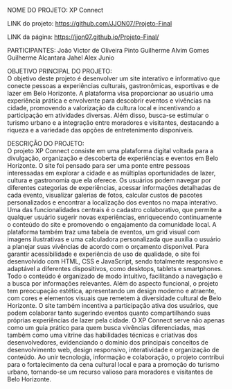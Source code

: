 NOME DO PROJETO: XP Connect

LINK do projeto: https://github.com/JJON07/Projeto-Final

LINK da página: https://jjon07.github.io/Projeto-Final/

PARTICIPANTES:
João Victor de Oliveira Pinto
Guilherme Alvim Gomes
Guilherme Alcantara Jahel
Alex Junio

OBJETIVO PRINCIPAL DO PROJETO:  
O objetivo deste projeto é desenvolver um site interativo e informativo que conecte pessoas a experiências culturais, gastronômicas, esportivas e de lazer em Belo Horizonte. A plataforma visa proporcionar ao usuário uma experiência prática e envolvente para descobrir eventos e vivências na cidade, promovendo a valorização da cultura local e incentivando a participação em atividades diversas. Além disso, busca-se estimular o turismo urbano e a integração entre moradores e visitantes, destacando a riqueza e a variedade das opções de entretenimento disponíveis.

DESCRIÇÃO DO PROJETO:  
O projeto XP Connect consiste em uma plataforma digital voltada para a divulgação, organização e descoberta de experiências e eventos em Belo Horizonte. O site foi pensado para ser uma ponte entre pessoas interessadas em explorar a cidade e as múltiplas oportunidades de lazer, cultura e gastronomia que ela oferece. Os usuários podem navegar por diferentes categorias de experiências, acessar informações detalhadas de cada evento, visualizar galerias de fotos, calcular custos de pacotes personalizados e encontrar a localização dos eventos no mapa interativo. 
Uma das funcionalidades centrais é o cadastro colaborativo, que permite a qualquer usuário sugerir novas experiências, enriquecendo continuamente o conteúdo do site e promovendo o engajamento da comunidade local. A plataforma também traz uma tabela de eventos, um grid visual com imagens ilustrativas e uma calculadora personalizada que auxilia o usuário a planejar suas vivências de acordo com o orçamento disponível. 
Para garantir acessibilidade e experiência de uso de qualidade, o site foi desenvolvido com HTML, CSS e JavaScript, sendo totalmente responsivo e adaptável a diferentes dispositivos, como desktops, tablets e smartphones. Todo o conteúdo é organizado de modo intuitivo, facilitando a navegação e a busca por informações relevantes. 
Além do aspecto funcional, o projeto tem preocupação estética, apresentando um design moderno e atraente, com cores e elementos visuais que remetem à diversidade cultural de Belo Horizonte. O site também incentiva a participação ativa dos usuários, que podem colaborar tanto sugerindo eventos quanto compartilhando suas próprias experiências de lazer pela cidade.
O XP Connect serve não apenas como um guia prático para quem busca vivências diferenciadas, mas também como uma vitrine das habilidades técnicas e criativas dos desenvolvedores, evidenciando o domínio dos principais conceitos de desenvolvimento web, design responsivo, interatividade e organização de conteúdo. Ao unir tecnologia, informação e colaboração, o projeto contribui para o fortalecimento da cena cultural local e para a promoção do turismo urbano, tornando-se um recurso valioso para moradores e visitantes de Belo Horizonte.


